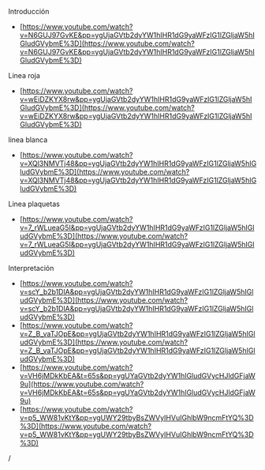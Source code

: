 

Introducción

- [https://www.youtube.com/watch?v=N6GUJ97GvKE&pp=ygUjaGVtb2dyYW1hIHR1dG9yaWFzIG1lZGljaW5hIGludGVybmE%3D](https://www.youtube.com/watch?v=N6GUJ97GvKE&pp=ygUjaGVtb2dyYW1hIHR1dG9yaWFzIG1lZGljaW5hIGludGVybmE%3D)

Linea roja

- [https://www.youtube.com/watch?v=wEiDZKYX8rw&pp=ygUjaGVtb2dyYW1hIHR1dG9yaWFzIG1lZGljaW5hIGludGVybmE%3D](https://www.youtube.com/watch?v=wEiDZKYX8rw&pp=ygUjaGVtb2dyYW1hIHR1dG9yaWFzIG1lZGljaW5hIGludGVybmE%3D)

linea blanca

- [https://www.youtube.com/watch?v=XQl3NMVTj48&pp=ygUjaGVtb2dyYW1hIHR1dG9yaWFzIG1lZGljaW5hIGludGVybmE%3D](https://www.youtube.com/watch?v=XQl3NMVTj48&pp=ygUjaGVtb2dyYW1hIHR1dG9yaWFzIG1lZGljaW5hIGludGVybmE%3D)

Linea plaquetas

- [https://www.youtube.com/watch?v=7_rWLueaG5I&pp=ygUjaGVtb2dyYW1hIHR1dG9yaWFzIG1lZGljaW5hIGludGVybmE%3D](https://www.youtube.com/watch?v=7_rWLueaG5I&pp=ygUjaGVtb2dyYW1hIHR1dG9yaWFzIG1lZGljaW5hIGludGVybmE%3D)

Interpretación

- [https://www.youtube.com/watch?v=scY_b2b1DlA&pp=ygUjaGVtb2dyYW1hIHR1dG9yaWFzIG1lZGljaW5hIGludGVybmE%3D](https://www.youtube.com/watch?v=scY_b2b1DlA&pp=ygUjaGVtb2dyYW1hIHR1dG9yaWFzIG1lZGljaW5hIGludGVybmE%3D)
- [https://www.youtube.com/watch?v=Z_B_vaTJOpE&pp=ygUjaGVtb2dyYW1hIHR1dG9yaWFzIG1lZGljaW5hIGludGVybmE%3D](https://www.youtube.com/watch?v=Z_B_vaTJOpE&pp=ygUjaGVtb2dyYW1hIHR1dG9yaWFzIG1lZGljaW5hIGludGVybmE%3D)
- [https://www.youtube.com/watch?v=VH6jMDkKbEA&t=65s&pp=ygUYaGVtb2dyYW1hIGludGVycHJldGFjaW9u](https://www.youtube.com/watch?v=VH6jMDkKbEA&t=65s&pp=ygUYaGVtb2dyYW1hIGludGVycHJldGFjaW9u)
- [https://www.youtube.com/watch?v=p5_WW81vKtY&pp=ygUWY29tbyBsZWVyIHVuIGhlbW9ncmFtYQ%3D%3D](https://www.youtube.com/watch?v=p5_WW81vKtY&pp=ygUWY29tbyBsZWVyIHVuIGhlbW9ncmFtYQ%3D%3D)

/